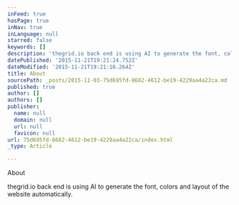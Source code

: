 ```yaml
---
inFeed: true
hasPage: true
inNav: true
inLanguage: null
starred: false
keywords: []
description: 'thegrid.io back end is using AI to generate the font, colors and layout of the website automatically.'
datePublished: '2015-11-21T19:21:24.752Z'
dateModified: '2015-11-21T19:21:16.264Z'
title: About
sourcePath: _posts/2015-11-03-75d695fd-8682-4612-be19-4229aa4a22ca.md
published: true
author: []
authors: []
publisher:
  name: null
  domain: null
  url: null
  favicon: null
url: 75d695fd-8682-4612-be19-4229aa4a22ca/index.html
_type: Article

---
```

About

thegrid.io back end is using AI to generate the font, colors and layout of the website automatically.